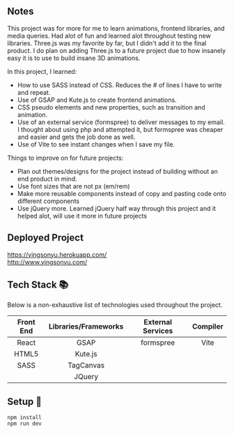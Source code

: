 ## Notes

This project was for more for me to learn animations, frontend libraries, and media queries. Had alot of fun and learned alot throughout testing new libraries. Three.js was my favorite by far, but I didn't add it to the final product. I do plan on adding Three.js to a future project due to how insanely easy it is to use to build insane 3D animations. </br>

In this project, I learned: </br>

- How to use SASS instead of CSS. Reduces the # of lines I have to write and repeat.
- Use of GSAP and Kute.js to create frontend animations.
- CSS pseudo elements and new properties, such as transition and animation.
- Use of an external service (formspree) to deliver messages to my email. I thought about using php and attempted it, but formspree was cheaper and easier and gets the job done as well.
- Use of Vite to see instant changes when I save my file.

Things to improve on for future projects: <br/>

- Plan out themes/designs for the project instead of building without an end product in mind. <br/>
- Use font sizes that are not px (em/rem) <br/>
- Make more reusable components instead of copy and pasting code onto different components
- Use jQuery more. Learned jQuery half way through this project and it helped alot, will use it more in future projects

## Deployed Project

https://yingsonyu.herokuapp.com/</br>
http://www.yingsonyu.com/

## Tech Stack :books:

Below is a non-exhaustive list of technologies used throughout the project.

| Front End | Libraries/Frameworks | External Services | Compiler |
| :-------: | :------------------: | :---------------: | :------: |
|   React   |         GSAP         |     formspree     |   Vite   |
|   HTML5   |       Kute.js        |                   |          |
|   SASS    |      TagCanvas       |                   |          |
|           |        JQuery        |                   |          |

## Setup :rocket:

```
npm install
npm run dev
```
